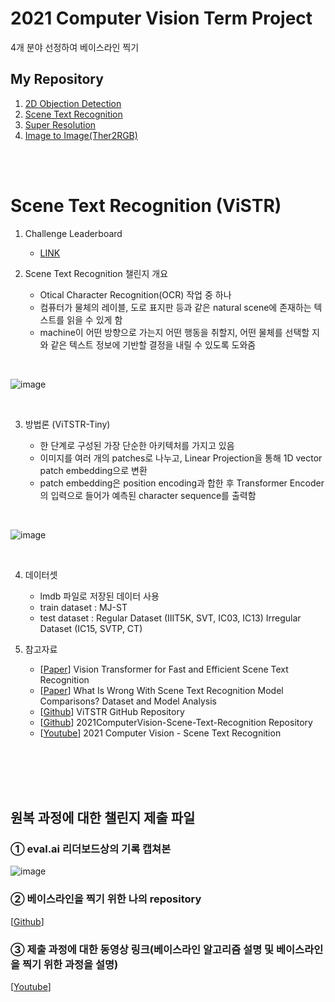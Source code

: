 # 2021 Computer Vision Term Project
4개 분야 선정하여 베이스라인 찍기
## My Repository
1. [2D Objection Detection](https://github.com/JYEDU/CV_YOLOv5)
2. [Scene Text Recognition](https://github.com/JYEDU/CV_Scene_Text_Recognition)
3. [Super Resolution](https://github.com/JYEDU/CV_Super_Resolution)
4. [Image to Image(Ther2RGB)](https://github.com/JYEDU/CV_Image-To-Image)

<br/><br/>
# Scene Text Recognition (ViSTR)

1. Challenge Leaderboard

    - [LINK](http://203.250.148.129:3088/web/challenges/challenge-page/32/overview)




2. Scene Text Recognition 챌린지 개요

    - Otical Character Recognition(OCR) 작업 중 하나 <br/>
    - 컴퓨터가 물체의 레이블, 도로 표지판 등과 같은 natural scene에 존재하는 텍스트를 읽을 수 있게 함  <br/>
    - machine이 어떤 방향으로 가는지 어떤 행동을 취할지, 어떤 물체를 선택할 지와 같은 텍스트 정보에 기반할 결정을 내릴 수 있도록 도와줌

<br/>

![image](https://user-images.githubusercontent.com/87462769/143524872-d7c378ad-0881-42e7-b877-f6a0c30b719f.png)

<br/>   

3. 방법론 (ViTSTR-Tiny)

    - 한 단계로 구성된 가장 단순한 아키텍처를 가지고 있음
    - 이미지를 여러 개의 patches로 나누고, Linear Projection을 통해 1D vector patch embedding으로 변환 
    - patch embedding은 position encoding과 합한 후 Transformer Encoder의 입력으로 들어가 예측된 character sequence를 출력함

<br/>

![image](https://user-images.githubusercontent.com/87462769/143813016-b8c9844f-9ebb-4b10-bc78-0f7a48524511.png)

<br/>   

4. 데이터셋

    - lmdb 파일로 저장된 데이터 사용
    - train dataset : MJ-ST
    - test dataset : Regular Dataset (IIIT5K, SVT, IC03, IC13)
                     Irregular Dataset (IC15, SVTP, CT)
                     

5. 참고자료
    - [[Paper](https://arxiv.org/abs/2105.08582)] Vision Transformer for Fast and Efficient Scene Text Recognition
    - [[Paper](https://arxiv.org/abs/1904.01906)] What Is Wrong With Scene Text Recognition Model Comparisons? Dataset and Model Analysis
    - [[Github](https://github.com/roatienza/deep-text-recognition-benchmark)] ViTSTR GitHub Repository
    - [[Github](https://github.com/Denny-Warhol/2021ComputerVision-Scene-Text-Recognition)] 2021ComputerVision-Scene-Text-Recognition Repository
    - [[Youtube](https://www.youtube.com/watch?v=1CBn6AmTa2w&list=PL1xKqHsVFgvnM3zhBkbTZy5l_13x5R3Jq&index=5)] 2021 Computer Vision - Scene Text Recognition

<br/><br/><br/><br/>
 
## 원복 과정에 대한 챌린지 제출 파일
### ① eval.ai 리더보드상의 기록 캡쳐본
![image](https://user-images.githubusercontent.com/87462769/143812324-b08c7796-a444-45cb-8346-72d0f30bca6b.png)
### ② 베이스라인을 찍기 위한 나의 repository
[[Github](https://github.com/JYEDU/CV_Scene_Text_Recognition)]
### ③ 제출 과정에 대한 동영상 링크(베이스라인 알고리즘 설명 및 베이스라인을 찍기 위한 과정을 설명)
[[Youtube](https://youtu.be/0vTweVWWDuc)]
